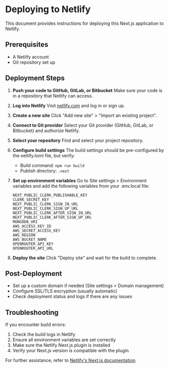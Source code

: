 # Deploying to Netlify

This document provides instructions for deploying this Next.js application to Netlify.

## Prerequisites

- A Netlify account
- Git repository set up

## Deployment Steps

1. **Push your code to GitHub, GitLab, or Bitbucket**
   Make sure your code is in a repository that Netlify can access.

2. **Log into Netlify**
   Visit [netlify.com](https://netlify.com) and log in or sign up.

3. **Create a new site**
   Click "Add new site" > "Import an existing project".

4. **Connect to Git provider**
   Select your Git provider (GitHub, GitLab, or Bitbucket) and authorize Netlify.

5. **Select your repository**
   Find and select your project repository.

6. **Configure build settings**
   The build settings should be pre-configured by the netlify.toml file, but verify:

   - Build command: `npm run build`
   - Publish directory: `.next`

7. **Set up environment variables**
   Go to Site settings > Environment variables and add the following variables from your .env.local file:

   ```
   NEXT_PUBLIC_CLERK_PUBLISHABLE_KEY
   CLERK_SECRET_KEY
   NEXT_PUBLIC_CLERK_SIGN_IN_URL
   NEXT_PUBLIC_CLERK_SIGN_UP_URL
   NEXT_PUBLIC_CLERK_AFTER_SIGN_IN_URL
   NEXT_PUBLIC_CLERK_AFTER_SIGN_UP_URL
   MONGODB_URI
   AWS_ACCESS_KEY_ID
   AWS_SECRET_ACCESS_KEY
   AWS_REGION
   AWS_BUCKET_NAME
   OPENROUTER_API_KEY
   OPENROUTER_API_URL
   ```

8. **Deploy the site**
   Click "Deploy site" and wait for the build to complete.

## Post-Deployment

- Set up a custom domain if needed (Site settings > Domain management)
- Configure SSL/TLS encryption (usually automatic)
- Check deployment status and logs if there are any issues

## Troubleshooting

If you encounter build errors:

1. Check the build logs in Netlify
2. Ensure all environment variables are set correctly
3. Make sure the Netlify Next.js plugin is installed
4. Verify your Next.js version is compatible with the plugin

For further assistance, refer to [Netlify's Next.js documentation](https://docs.netlify.com/integrations/frameworks/next-js/).
